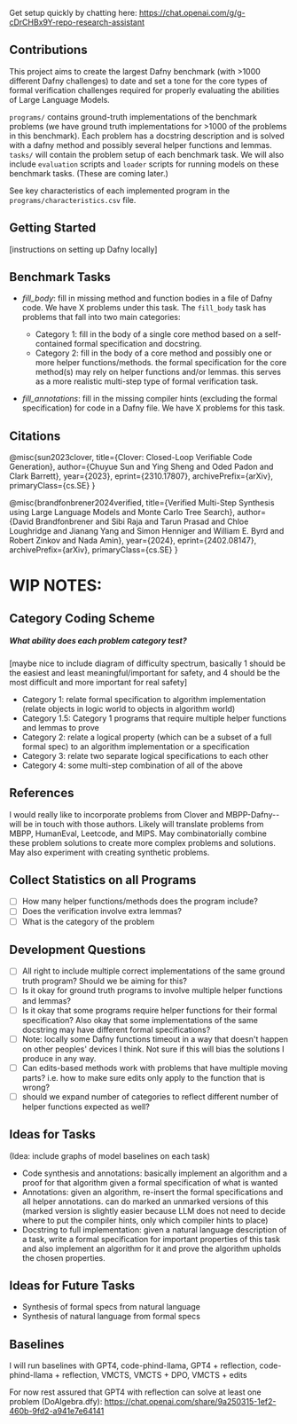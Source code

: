 Get setup quickly by chatting here: https://chat.openai.com/g/g-cDrCHBx9Y-repo-research-assistant 

## Contributions
This project aims to create the largest Dafny benchmark (with >1000 different Dafny challenges) to date and set a tone for the core types of formal verification challenges required for properly evaluating the abilities of Large Language Models. 

`programs/` contains ground-truth implementations of the benchmark problems (we have ground truth implementations for >1000 of the problems in this benchmark). Each problem has a docstring description and is solved with a dafny method and possibly several helper functions and lemmas. `tasks/` will contain the problem setup of each benchmark task. We will also include `evaluation` scripts and `loader` scripts for running models on these benchmark tasks. (These are coming later.)

See key characteristics of each implemented program in the `programs/characteristics.csv` file.

## Getting Started

[instructions on setting up Dafny locally]


## Benchmark Tasks
* *fill_body*: fill in missing method and function bodies in a file of Dafny code. We have X problems under this task.
The `fill_body` task has problems that fall into two main categories:
    * Category 1: fill in the body of a single core method based on a self-contained formal specification and docstring.
    * Category 2: fill in the body of a core method and possibly one or more helper functions/methods. the formal specification for the core method(s) may rely on helper functions and/or lemmas. this serves as a more realistic multi-step type of formal verification task.

* *fill_annotations*: fill in the missing compiler hints (excluding the formal specification) for code in a Dafny file. We have X problems for this task.

## Citations

@misc{sun2023clover,
      title={Clover: Closed-Loop Verifiable Code Generation}, 
      author={Chuyue Sun and Ying Sheng and Oded Padon and Clark Barrett},
      year={2023},
      eprint={2310.17807},
      archivePrefix={arXiv},
      primaryClass={cs.SE}
}

@misc{brandfonbrener2024verified,
      title={Verified Multi-Step Synthesis using Large Language Models and Monte Carlo Tree Search}, 
      author={David Brandfonbrener and Sibi Raja and Tarun Prasad and Chloe Loughridge and Jianang Yang and Simon Henniger and William E. Byrd and Robert Zinkov and Nada Amin},
      year={2024},
      eprint={2402.08147},
      archivePrefix={arXiv},
      primaryClass={cs.SE}
}

# WIP NOTES:
## Category Coding Scheme
##### What ability does each problem category test?

[maybe nice to include diagram of difficulty spectrum, basically 1 should be the easiest and least meaningful/important for safety, and 4 should be the most difficult and more important for real safety]

* Category 1: relate formal specification to algorithm implementation (relate objects in logic world to objects in algorithm world)
* Category 1.5: Category 1 programs that require multiple helper functions and lemmas to prove
* Category 2: relate a logical property (which can be a subset of a full formal spec) to an algorithm implementation or a specification
* Category 3: relate two separate logical specifications to each other
* Category 4: some multi-step combination of all of the above

## References
I would really like to incorporate problems from Clover and MBPP-Dafny-- will be in touch with those authors.
Likely will translate problems from MBPP, HumanEval, Leetcode, and MIPS. May combinatorially combine these problem solutions to create more complex problems and solutions. 
May also experiment with creating synthetic problems.

## Collect Statistics on all Programs
- [ ] How many helper functions/methods does the program include?
- [ ] Does the verification involve extra lemmas?
- [ ] What is the category of the problem

## Development Questions
- [ ] All right to include multiple correct implementations of the same ground truth program? Should we be aiming for this?
- [ ] Is it okay for ground truth programs to involve multiple helper functions and lemmas? 
- [ ] Is it okay that some programs require helper functions for their formal specification? Also okay that some implementations of the same docstring may have different formal specifications?
- [ ] Note: locally some Dafny functions timeout in a way that doesn't happen on other peoples' devices I think. Not sure if this will bias the solutions I produce in any way.
- [ ] Can edits-based methods work with problems that have multiple moving parts? i.e. how to make sure edits only apply to the function that is wrong?
- [ ] should we expand number of categories to reflect different number of helper functions expected as well?

## Ideas for Tasks
(Idea: include graphs of model baselines on each task)
- Code synthesis and annotations: basically implement an algorithm and a proof for that algorithm given a formal specification of what is wanted
- Annotations: given an algorithm, re-insert the formal specifications and all helper annotations. can do marked an unmarked versions of this (marked version is slightly easier because LLM does not need to decide where to put the compiler hints, only which compiler hints to place)
- Docstring to full implementation: given a natural language description of a task, write a formal specification for important properties of this task and also implement an algorithm for it and prove the algorithm upholds the chosen properties.

## Ideas for Future Tasks
- Synthesis of formal specs from natural language
- Synthesis of natural language from formal specs

## Baselines
I will run baselines with GPT4, code-phind-llama, GPT4 + reflection, code-phind-llama + reflection, VMCTS, VMCTS + DPO, VMCTS + edits

For now rest assured that GPT4 with reflection can solve at least one problem (DoAlgebra.dfy):
https://chat.openai.com/share/9a250315-1ef2-460b-9fd2-a941e7e64141

